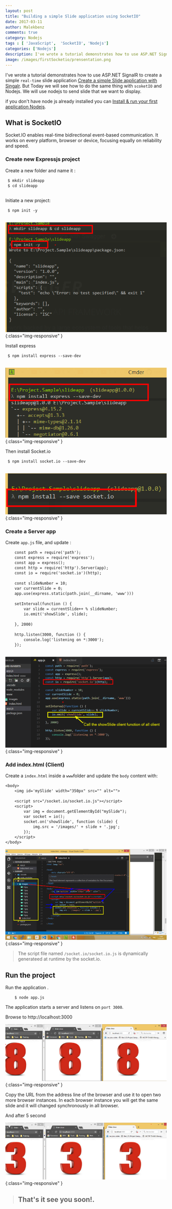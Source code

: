 ```yaml
---
layout: post
title: "Building a simple Slide application using SocketIO"
date: 2017-03-11
author: Malekbenz
comments: true
category: Nodejs
tags : [ 'JavaScript',  'SocketIO', 'Nodejs']
categories: ['Nodejs']
description: I've wrote a tutorial demonstrates how to use ASP.NET SignalR to create a  simple `real-time` slide application . But Today we will see how to do the same thing with `scoketIO` and Nodejs. We will use nodejs to send slide that we want to display.
image: /images/firstSocketio/prensentation.png
---
```


I've wrote a tutorial demonstrates how to use ASP.NET SignalR to create a  simple `real-time` slide application  [Create a simple Slide application with Singalr](/blog/2015/12/22/2017-03-10-Create-simple-Slide-application-with-Singalr). But Today we will see how to do the same thing with `scoketIO` and Nodejs. We will use nodejs to send slide that we want to display.


if you don't have node js already installed you can [Install & run your first application Nodejs](/blog/2015/12/22/install-run-your-first-application-nodejs).  

## What is SocketIO     

Socket.IO enables real-time bidirectional event-based communication.
It works on every platform, browser or device, focusing equally on reliability and speed.

###  Create new Expressjs project


Create a new folder and name it :

```
 $ mkdir slideapp
 $ cd slideapp
 
```
Initiate a new project: 

```
 $ npm init -y
 
```

![CMD](/images/firstSocketio/newproject.png){:class="img-responsive" }

Install express

```
 $ npm install express --save-dev
 
```

![CMD](/images/firstSocketio/installexpress.png){:class="img-responsive" }

Then install Socket.io

```
 $ npm install socket.io --save-dev
 
```

![CMD](/images/firstSocketio/installSocketio.png){:class="img-responsive" }


###  Create a Server app

Create `app.js` file, and update :

```
    const path = require('path');
    const express = require('express');
    const app = express();
    const http = require('http').Server(app);
    const io = require('socket.io')(http);

    const slideNumber = 10;
    var currentSlide = 0;
    app.use(express.static(path.join(__dirname, 'www')))

    setInterval(function () {
        var slide = currentSlide++ % slideNumber;
        io.emit('showSlide', slide);

    }, 2000)

    http.listen(3000, function () {
        console.log('listening on *:3000');
    });
 
```

![CMD](/images/firstSocketio/app.js.png){:class="img-responsive" }

###  Add index.html (Client)

Create a `index.html` inside a `www`folder and update the `body` content with:   

```
<body>
    <img id='mySlide' width="350px" src="" alt="">

    <script src="/socket.io/socket.io.js"></script>
    <script>
        var img = document.getElementById("mySlide");
        var socket = io();
        socket.on('showSlide', function (slide) {
            img.src = '/images/' + slide + '.jpg';
        });
    </script>
</body>

```

![CMD](/images/firstSocketio/index.html.png){:class="img-responsive" }

> The script file named `/socket.io/socket.io.js` is dynamically generateed at runtime by the socket.io. 

## Run the project

Run the application .

```
    $ node app.js

```

The application starts a server and listens on `port 3000`.

Browse to http://localhost:3000

![CMD](/images/firstSocketio/running1.png){:class="img-responsive" }

Copy the URL from the address line of the browser and use it to open two more browser instances. In each browser instance you will get the same slide and it will changed synchronously in all browser.

And after 5 second

![CMD](/images/firstSocketio/running2.png){:class="img-responsive" }


>
> ## That's it see you soon!.
> 